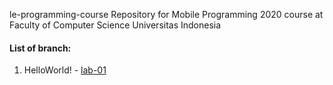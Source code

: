 le-programming-course
Repository for Mobile Programming 2020 course at Faculty of Computer Science Universitas Indonesia

#### List of branch:
1. HelloWorld! - [lab-01](https://github.com/aryodh/mobile-programming-course/tree/lab-01)

